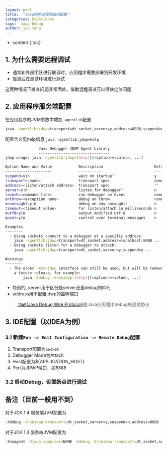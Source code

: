```yaml
---
layout: post
title:  "Java程序远程调试的配置"
categories: Experience
tags:  Java Debug
author: jun.tang
---
```


* content
{:toc}

## 1. 为什么需要远程调试
* 通常和外部团队进行联调时，应用程序需要部署到开发环境
* 提测后在测试环境进行测试

这两种情况下排查问题非常困难，借助远程调试可以很快定位问题


## 2. 应用程序服务端配置
在应用程序的JVM参数中增加`-agentlib`配置
```bash
java -agentlib:jdwp=transport=dt_socket,server=y,address=8888,suspend=n ${APPNAME}
```




配置含义见help信息 `java -agentlib:jdwp=help`
``` bash
               Java Debugger JDWP Agent Library
               --------------------------------
jdwp usage: java -agentlib:jdwp=[help]|[<option>=<value>, ...]

Option Name and Value            Description                       Default
---------------------            -----------                       -------
suspend=y|n                      wait on startup?                  y
transport=<name>                 transport spec                    none
address=<listen/attach address>  transport spec                    ""
server=y|n                       listen for debugger?              n
launch=<command line>            run debugger on event             none
onthrow=<exception name>         debug on throw                    none
onuncaught=y|n                   debug on any uncaught?            n
timeout=<timeout value>          for listen/attach in milliseconds n
mutf8=y|n                        output modified utf-8             n
quiet=y|n                        control over terminal messages    n

Examples
--------
  - Using sockets connect to a debugger at a specific address:
    java -agentlib:jdwp=transport=dt_socket,address=localhost:8000 ...
  - Using sockets listen for a debugger to attach:
    java -agentlib:jdwp=transport=dt_socket,server=y,suspend=y ...

Warnings
--------
  - The older -Xrunjdwp interface can still be used, but will be removed in
    a future release, for example:
        java -Xdebug -Xrunjdwp:[help]|[<option>=<value>, ...]
```
* 特别的, server用于区分是server还是debug的IDE; 
* address用于配置jdwp的监听端口

> [`JDWP`(Java Debug Wire Protocol)](https://docs.oracle.com/javase/8/docs/technotes/guides/troubleshoot/introclientissues005.html)是Java应用程序debug的通信协议

## 3. IDE配置（以IDEA为例）
### 3.1 新建`Run -> Edit Configuration -> Remote Debug`配置

1. Transport配置为`Socket`
2. Debugger Mode为Attach
3. Host配置为${APPLICATION_HOST}
4. Port为JDWP端口，如8888

### 3.2 启动Debug，设置断点进行调试

## 备注（目前一般用不到）
对于JDK 1.4 服务端JVM配置为
```bash
-Xdebug -Xrunjdwp:transport=dt_socket,server=y,suspend=n,address=8888
```
对于JDK 1.3 服务端JVM配置为
```bash
-Xnoagent -Djava.compiler=NONE -Xdebug -Xrunjdwp:transport=dt_socket,server=y,suspend=n,address=8888
```
